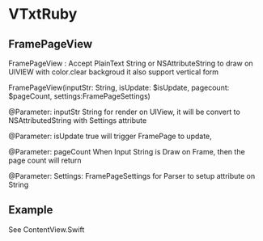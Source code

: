 # VTxtRuby

## FramePageView

FramePageView : Accept PlainText String or NSAttributeString to draw on UIVIEW with color.clear backgroud
                it also support vertical form
 
 FramePageView(inputStr: String, isUpdate: $isUpdate, pagecount: $pageCount, settings:FramePageSettings)
 
 @Parameter: inputStr String for render on UIView, it will be convert to NSAttributedString with Settings attribute
 
 @Parameter: isUpdate  true will trigger  FramePage to update,
 
 @Parameter: pageCount  When Input String is Draw on Frame, then the page count will return
 
 @Parameter: Settings: FramePageSettings  for Parser to setup attribute on String
 
 ## Example
 
 See ContentView.Swift
 
 
